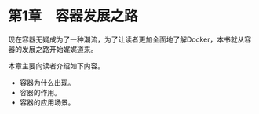 # 第1章　容器发展之路

现在容器无疑成为了一种潮流，为了让读者更加全面地了解Docker，本书就从容器的发展之路开始娓娓道来。

本章主要向读者介绍如下内容。

+ 容器为什么出现。
+ 容器的作用。
+ 容器的应用场景。

